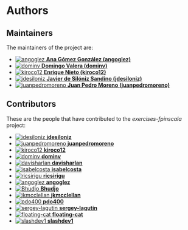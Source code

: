 [comment]: <> (Don't edit this file!)
[comment]: <> (It is automatically updated after every release of https://github.com/47degrees/.github)
[comment]: <> (If you want to suggest a change, please open a PR or issue in that repository)

# Authors

## Maintainers

The maintainers of the project are:

- [![angoglez](https://avatars0.githubusercontent.com/u/10107285?v=4&s=20) **Ana Gómez González (angoglez)**](https://github.com/angoglez)
- [![dominv](https://avatars1.githubusercontent.com/u/3943031?v=4&s=20) **Domingo Valera (dominv)**](https://github.com/dominv)
- [![kiroco12](https://avatars1.githubusercontent.com/u/48894338?v=4&s=20) **Enrique Nieto (kiroco12)**](https://github.com/kiroco12)
- [![jdesiloniz](https://avatars2.githubusercontent.com/u/2835739?v=4&s=20) **Javier de Silóniz Sandino (jdesiloniz)**](https://github.com/jdesiloniz)
- [![juanpedromoreno](https://avatars2.githubusercontent.com/u/4879373?v=4&s=20) **Juan Pedro Moreno (juanpedromoreno)**](https://github.com/juanpedromoreno)

## Contributors

These are the people that have contributed to the _exercises-fpinscala_ project:

- [![jdesiloniz](https://avatars2.githubusercontent.com/u/2835739?v=4&s=20) **jdesiloniz**](https://github.com/jdesiloniz)
- [![juanpedromoreno](https://avatars2.githubusercontent.com/u/4879373?v=4&s=20) **juanpedromoreno**](https://github.com/juanpedromoreno)
- [![kiroco12](https://avatars1.githubusercontent.com/u/48894338?v=4&s=20) **kiroco12**](https://github.com/kiroco12)
- [![dominv](https://avatars1.githubusercontent.com/u/3943031?v=4&s=20) **dominv**](https://github.com/dominv)
- [![davisharlan](https://avatars3.githubusercontent.com/u/35711200?v=4&s=20) **davisharlan**](https://github.com/davisharlan)
- [![isabelcosta](https://avatars1.githubusercontent.com/u/11148726?v=4&s=20) **isabelcosta**](https://github.com/isabelcosta)
- [![ricsirigu](https://avatars3.githubusercontent.com/u/5004093?v=4&s=20) **ricsirigu**](https://github.com/ricsirigu)
- [![angoglez](https://avatars0.githubusercontent.com/u/10107285?v=4&s=20) **angoglez**](https://github.com/angoglez)
- [![Bhudjo](https://avatars0.githubusercontent.com/u/830963?v=4&s=20) **Bhudjo**](https://github.com/Bhudjo)
- [![jkmcclellan](https://avatars3.githubusercontent.com/u/52432856?v=4&s=20) **jkmcclellan**](https://github.com/jkmcclellan)
- [![pdo400](https://avatars1.githubusercontent.com/u/1780993?v=4&s=20) **pdo400**](https://github.com/pdo400)
- [![sergey-lagutin](https://avatars3.githubusercontent.com/u/11209668?v=4&s=20) **sergey-lagutin**](https://github.com/sergey-lagutin)
- [![floating-cat](https://avatars0.githubusercontent.com/u/6748077?v=4&s=20) **floating-cat**](https://github.com/floating-cat)
- [![slashdev1](https://avatars1.githubusercontent.com/u/50917204?v=4&s=20) **slashdev1**](https://github.com/slashdev1)